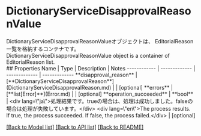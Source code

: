 # DictionaryServiceDisapprovalReasonValue

<div lang=\"ja\">DictionaryServiceDisapprovalReasonValueオブジェクトは、 EditorialReason一覧を格納するコンテナです。</div> <div lang=\"en\">DictionaryServiceDisapprovalReasonValue object is a container of EditorialReason list.</div> 
## Properties
Name | Type | Description | Notes
------------ | ------------- | ------------- | -------------
**disapproval_reason** | [**DictionaryServiceDisapprovalReason**](DictionaryServiceDisapprovalReason.md) |  | [optional] 
**errors** | [**list[Error]**](Error.md) |  | [optional] 
**operation_succeeded** | **bool** | &lt;div lang&#x3D;\&quot;ja\&quot;&gt;処理結果です。trueの場合は、処理は成功しました。falseの場合は処理が失敗しています。&lt;/div&gt; &lt;div lang&#x3D;\&quot;en\&quot;&gt;The process results. If true, the process succeeded. If false, the process failed.&lt;/div&gt;  | [optional] 

[[Back to Model list]](../README.md#documentation-for-models) [[Back to API list]](../README.md#documentation-for-api-endpoints) [[Back to README]](../README.md)


